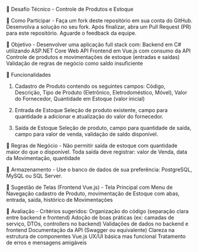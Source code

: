 💼 Desafio Técnico - Controle de Produtos e Estoque

📌 Como Participar - Faça um fork deste repositório em sua conta do GitHub.
  Desenvolva a solução no seu fork.
  Após finalizar, abra um Pull Request (PR) para este repositório.
  Aguarde o feedback da equipe.

🎯 Objetivo - Desenvolver uma aplicação full stack com:
Backend em C# utilizando ASP.NET Core Web API
Frontend em Vue.js com consumo da API
Controle de produtos e movimentações de estoque (entradas e saídas)
Validação de regras de negócio como saldo insuficiente

🧠 Funcionalidades
1. Cadastro de Produto contendo os seguintes campos: Código, Descrição, Tipo de Produto (Eletrônico, Eletrodoméstico, Móvel), Valor do Fornecedor,
 Quantidade em Estoque (valor inicial)

4. Entrada de Estoque
Seleção de produto existente, campo para quantidade a adicionar e atualização do valor do fornecedor.

5. Saída de Estoque
Seleção de produto, campo para quantidade de saída, campo para valor de venda, validação de saldo disponível.

🧪 Regras de Negócio - Não permitir saída de estoque com quantidade maior do que o disponível. Toda saída deve registrar: valor de Venda, data da Movimentação, quantidade

💾 Armazenamento - Use o banco de dados de sua preferência: PostgreSQL, MySQL ou SQL Server.

🧰 Sugestão de Telas (Frontend Vue.js) - Tela Principal com Menu de Navegação
cadastro de Produto,
movimentação de Estoque com abas,
entrada,
saída,
histórico de Movimentações                                                                                                                                                                                                                           

📝 Avaliação - Critérios sugeridos:
Organização do código (separação clara entre backend e frontend)
Adoção de boas práticas (ex: camadas de serviço, DTOs, controllers no backend)
Validações de dados no backend e frontend
Documentação da API (Swagger ou equivalente)
Clareza na estrutura de componentes Vue.js
UX/UI básica mas funcional
Tratamento de erros e mensagens amigáveis
